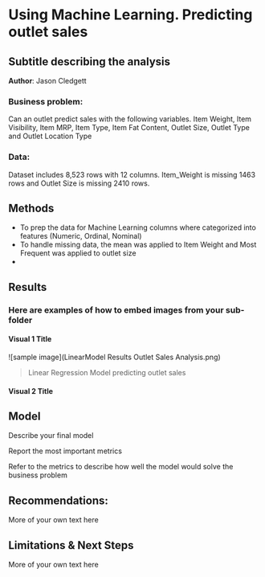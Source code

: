# Using Machine Learning. Predicting outlet sales 
## Subtitle describing the analysis 

**Author**: Jason Cledgett

### Business problem:

Can an outlet predict sales with the following variables. Item Weight, Item Visibility, Item MRP, Item Type, Item Fat Content, Outlet Size, Outlet Type and Outlet Location Type


### Data:
Dataset includes 8,523 rows with 12 columns. Item_Weight is missing 1463 rows and Outlet Size is missing 2410 rows. 


## Methods
- To prep the data for Machine Learning columns where categorized into features (Numeric, Ordinal, Nominal)
- To handle missing data, the mean was applied to Item Weight and Most Frequent was applied to outlet size
- 

## Results

### Here are examples of how to embed images from your sub-folder


#### Visual 1 Title
![sample image](LinearModel Results Outlet Sales Analysis.png)

> Linear Regression Model predicting outlet sales

#### Visual 2 Title

## Model

Describe your final model

Report the most important metrics

Refer to the metrics to describe how well the model would solve the business problem

## Recommendations:

More of your own text here


## Limitations & Next Steps

More of your own text here
